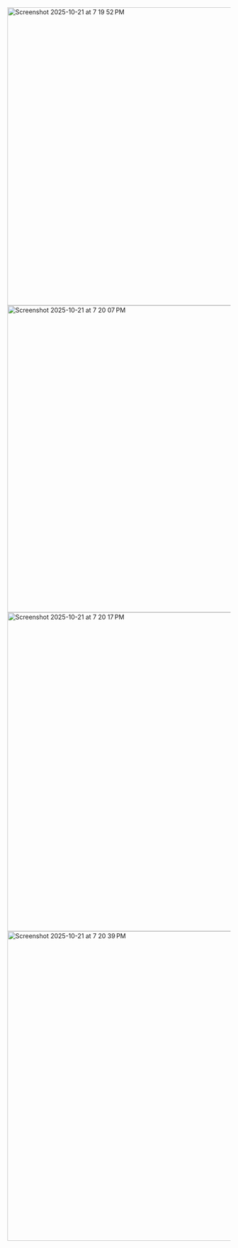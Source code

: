 <img width="1033" height="671" alt="Screenshot 2025-10-21 at 7 19 52 PM" src="https://github.com/user-attachments/assets/4b619f31-e3e6-4191-9b25-d6b954a022a1" />
<img width="1017" height="691" alt="Screenshot 2025-10-21 at 7 20 07 PM" src="https://github.com/user-attachments/assets/389551a7-b82f-4079-b9fa-38079491a3d0" />
<img width="1054" height="718" alt="Screenshot 2025-10-21 at 7 20 17 PM" src="https://github.com/user-attachments/assets/04cbd9ad-aea8-4d93-99a0-b8ad0b885673" />
<img width="1031" height="697" alt="Screenshot 2025-10-21 at 7 20 39 PM" src="https://github.com/user-attachments/assets/f5f018bd-5d34-4440-814e-aa9bffaea708" />
